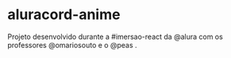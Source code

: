 # aluracord-anime
Projeto desenvolvido durante a #imersao-react da @alura com os professores @omariosouto e o @peas .
